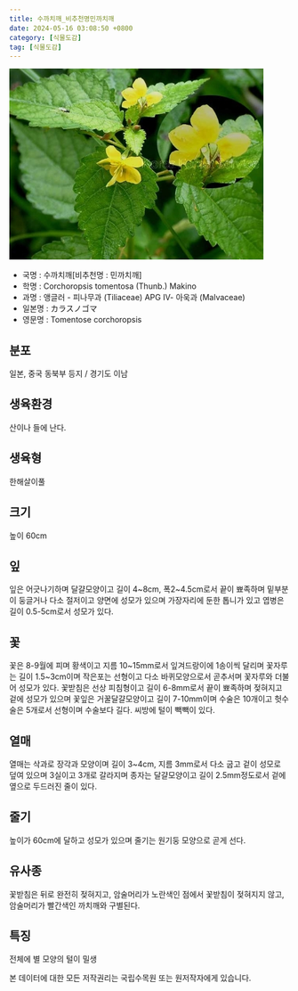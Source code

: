 ```yaml
---
title: 수까치깨_비추천명민까치깨
date: 2024-05-16 03:08:50 +0800
category: [식물도감]
tag: [식물도감]
---
```




![수까치깨[비추천명 : 민까치깨]](/assets/img/fileUpload/plants/basic/Sterculiaceae/Corchoropsis/9238/1_th2.JPG)
- 국명 : 수까치깨[비추천명 : 민까치깨]
- 학명 : Corchoropsis tomentosa (Thunb.) Makino
- 과명 : 앵글러 - 피나무과 (Tiliaceae) APG Ⅳ- 아욱과 (Malvaceae)
- 일본명 : カラスノゴマ
- 영문명 : Tomentose corchoropsis


## 분포
일본, 중국 동북부 등지 / 경기도 이남
## 생육환경
산이나 들에 난다.
## 생육형
한해살이풀
## 크기
높이 60cm
## 잎
잎은 어긋나기하며 달걀모양이고 길이 4~8cm, 폭2~4.5cm로서 끝이 뾰족하며 밑부분이 둥글거나 다소 절저이고 양면에 성모가 있으며 가장자리에 둔한 톱니가 있고 엽병은 길이 0.5-5cm로서 성모가 있다.
## 꽃
꽃은 8-9월에 피며 황색이고 지름 10~15mm로서 잎겨드랑이에 1송이씩 달리며 꽃자루는 길이 1.5~3cm이며 작은포는 선형이고 다소 바퀴모양으로서 곧추서며 꽃자루와 더불어 성모가 있다. 꽃받침은 선상 피침형이고 길이 6-8mm로서 끝이 뾰족하며 젖혀지고 겉에 성모가 있으며 꽃잎은 거꿀달걀모양이고 길이 7-10mm이며 수술은 10개이고 헛수술은 5개로서 선형이며 수술보다 길다. 씨방에 털이 빽빽이 있다.
## 열매
열매는 삭과로 장각과 모양이며 길이 3~4cm, 지름 3mm로서 다소 굽고 겉이 성모로 덮여 있으며 3실이고 3개로 갈라지며 종자는 달걀모양이고 길이 2.5mm정도로서 겉에 옆으로 두드러진 줄이 있다.
## 줄기
높이가 60cm에 달하고 성모가 있으며 줄기는 원기둥 모양으로 곧게 선다.
## 유사종
꽃받침은 뒤로 완전히 젖혀지고, 암술머리가 노란색인 점에서 꽃받침이 젖혀지지 않고, 암술머리가 빨간색인 까치깨와 구별된다.
## 특징
전체에 별 모양의 털이 밀생






본 데이터에 대한 모든 저작권리는 국립수목원 또는 원저작자에게 있습니다.
